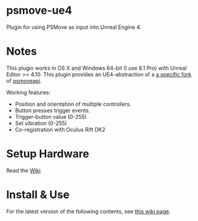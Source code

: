 # psmove-ue4

Plugin for using PSMove as input into Unreal Engine 4.

# Notes

This plugin works in OS X and Windows 64-bit (I use 8.1 Pro) with Unreal Editor >= 4.10.
This plugin provides an UE4-abstraction of
a [a specific fork](https://github.com/cboulay/psmoveapi)
of [psmoveapi](http://thp.io/2010/psmove/).

Working features:

- Position and orientation of multiple controllers.
- Button presses trigger events.
- Trigger-button value (0-255)
- Set vibration (0-255)
- Co-registration with Oculus Rift DK2


# Setup Hardware

Read the [Wiki](https://github.com/cboulay/psmove-ue4/wiki).

# Install & Use

For the latest version of the following contents,
see [this wiki page](https://github.com/cboulay/psmove-ue4/wiki/Use-the-PSMove-plugin-in-a-UE4-project).